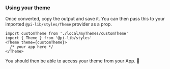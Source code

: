 ### Using your theme

Once converted, copy the output and save it. You can then pass this to your imported `@pi-lib/styles/Theme` provider as a prop.

```
import customTheme from './local/myThemes/customTheme'
import { Theme } from '@pi-lib/styles'
<Theme theme={customTheme}>
  /* your app here */
</Theme>
```

You should then be able to access your theme from your App. 🎉
